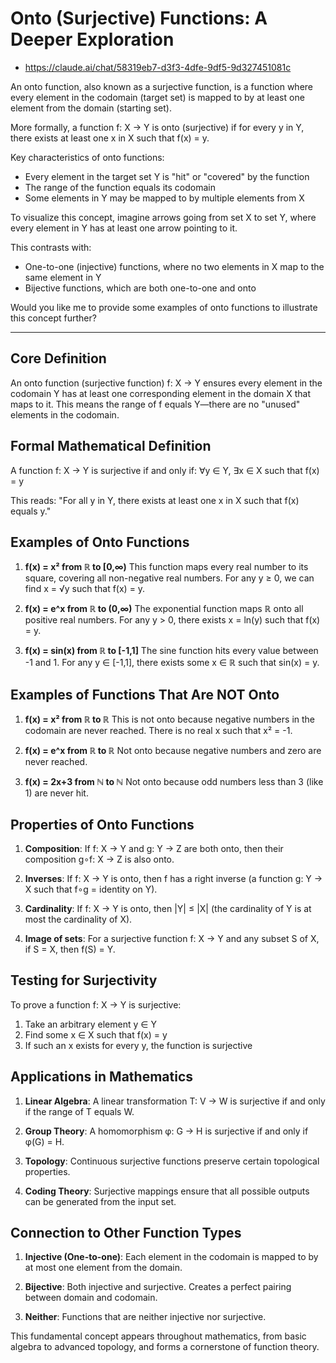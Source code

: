 # Onto (Surjective) Functions: A Deeper Exploration
- https://claude.ai/chat/58319eb7-d3f3-4dfe-9df5-9d327451081c

An onto function, also known as a surjective function, is a function where every element in the codomain (target set) is mapped to by at least one element from the domain (starting set).

More formally, a function f: X → Y is onto (surjective) if for every y in Y, there exists at least one x in X such that f(x) = y.

Key characteristics of onto functions:
- Every element in the target set Y is "hit" or "covered" by the function
- The range of the function equals its codomain
- Some elements in Y may be mapped to by multiple elements from X

To visualize this concept, imagine arrows going from set X to set Y, where every element in Y has at least one arrow pointing to it.

This contrasts with:
- One-to-one (injective) functions, where no two elements in X map to the same element in Y
- Bijective functions, which are both one-to-one and onto

Would you like me to provide some examples of onto functions to illustrate this concept further?

---

## Core Definition

An onto function (surjective function) f: X → Y ensures every element in the codomain Y has at least one corresponding element in the domain X that maps to it. This means the range of f equals Y—there are no "unused" elements in the codomain.

## Formal Mathematical Definition

A function f: X → Y is surjective if and only if:
∀y ∈ Y, ∃x ∈ X such that f(x) = y

This reads: "For all y in Y, there exists at least one x in X such that f(x) equals y."

## Examples of Onto Functions

1. **f(x) = x² from ℝ to [0,∞)**
   This function maps every real number to its square, covering all non-negative real numbers.
   For any y ≥ 0, we can find x = √y such that f(x) = y.

2. **f(x) = e^x from ℝ to (0,∞)**
   The exponential function maps ℝ onto all positive real numbers.
   For any y > 0, there exists x = ln(y) such that f(x) = y.

3. **f(x) = sin(x) from ℝ to [-1,1]**
   The sine function hits every value between -1 and 1.
   For any y ∈ [-1,1], there exists some x ∈ ℝ such that sin(x) = y.

## Examples of Functions That Are NOT Onto

1. **f(x) = x² from ℝ to ℝ**
   This is not onto because negative numbers in the codomain are never reached.
   There is no real x such that x² = -1.

2. **f(x) = e^x from ℝ to ℝ**
   Not onto because negative numbers and zero are never reached.

3. **f(x) = 2x+3 from ℕ to ℕ**
   Not onto because odd numbers less than 3 (like 1) are never hit.

## Properties of Onto Functions

1. **Composition**: If f: X → Y and g: Y → Z are both onto, then their composition g∘f: X → Z is also onto.

2. **Inverses**: If f: X → Y is onto, then f has a right inverse (a function g: Y → X such that f∘g = identity on Y).

3. **Cardinality**: If f: X → Y is onto, then |Y| ≤ |X| (the cardinality of Y is at most the cardinality of X).

4. **Image of sets**: For a surjective function f: X → Y and any subset S of X, if S = X, then f(S) = Y.

## Testing for Surjectivity

To prove a function f: X → Y is surjective:
1. Take an arbitrary element y ∈ Y
2. Find some x ∈ X such that f(x) = y
3. If such an x exists for every y, the function is surjective

## Applications in Mathematics

1. **Linear Algebra**: A linear transformation T: V → W is surjective if and only if the range of T equals W.

2. **Group Theory**: A homomorphism φ: G → H is surjective if and only if φ(G) = H.

3. **Topology**: Continuous surjective functions preserve certain topological properties.

4. **Coding Theory**: Surjective mappings ensure that all possible outputs can be generated from the input set.

## Connection to Other Function Types

1. **Injective (One-to-one)**: Each element in the codomain is mapped to by at most one element from the domain.

2. **Bijective**: Both injective and surjective. Creates a perfect pairing between domain and codomain.

3. **Neither**: Functions that are neither injective nor surjective.

This fundamental concept appears throughout mathematics, from basic algebra to advanced topology, and forms a cornerstone of function theory.